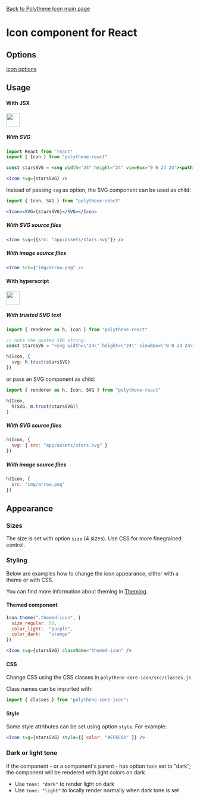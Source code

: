 [Back to Polythene Icon main page](../icon.md)

# Icon component for React


## Options

[Icon options](../icon.md)


## Usage

#### With JSX

<a href="https://jsfiddle.net/ArthurClemens/ep9pf5wp/" target="_blank"><img src="https://arthurclemens.github.io/assets/polythene/docs/try-out-green.gif" height="36" /></a>

##### With SVG

~~~jsx
import React from "react"
import { Icon } from "polythene-react"

const starsSVG = <svg width="24" height="24" viewBox="0 0 24 24"><path d="M11.99 2C6.47 2 2 6.48 2 12s4.47 10 9.99 10C17.52 22 22 17.52 22 12S17.52 2 11.99 2zm4.24 16L12 15.45 7.77 18l1.12-4.81-3.73-3.23 4.92-.42L12 5l1.92 4.53 4.92.42-3.73 3.23L16.23 18z"/></svg>

<Icon svg={starsSVG} />
~~~

Instead of passing `svg` as option, the SVG component can be used as child:

~~~jsx
import { Icon, SVG } from "polythene-react"

<Icon><SVG>{starsSVG}</SVG></Icon>
~~~

##### With SVG source files

~~~jsx
<Icon svg={{src: "app/assets/stars.svg"}} />
~~~

##### With image source files

~~~jsx
<Icon src={"img/arrow.png" />
~~~

#### With hyperscript

<a href="https://jsfiddle.net/ArthurClemens/qhh725aa/" target="_blank"><img src="https://arthurclemens.github.io/assets/polythene/docs/try-out-green.gif" height="36" /></a>

##### With trusted SVG text

~~~javascript
import { renderer as h, Icon } from "polythene-react"

// note the quoted SVG string:
const starsSVG = "<svg width=\"24\" height=\"24\" viewBox=\"0 0 24 24\"><path d=\"M11.99 2C6.47 2 2 6.48 2 12s4.47 10 9.99 10C17.52 22 22 17.52 22 12S17.52 2 11.99 2zm4.24 16L12 15.45 7.77 18l1.12-4.81-3.73-3.23 4.92-.42L12 5l1.92 4.53 4.92.42-3.73 3.23L16.23 18z\"/></svg>"

h(Icon, {
  svg: h.trust(starsSVG)
})
~~~

or pass an SVG component as child:

~~~javascript
import { renderer as h, Icon, SVG } from "polythene-react"

h(Icon,
  h(SVG, m.trust(starsSVG))
)
~~~

##### With SVG source files

~~~javascript
h(Icon, {
  svg: { src: "app/assets/stars.svg" }
})
~~~

##### With image source files

~~~javascript
h(Icon, {
  src: "img/arrow.png"
})
~~~


## Appearance

### Sizes

The size is set with option `size` (4 sizes). Use CSS for more finegrained control.

### Styling

Below are examples how to change the icon appearance, either with a theme or with CSS.

You can find more information about theming in  [Theming](../../theming.md).

#### Themed component

~~~jsx
Icon.theme(".themed-icon", {
  size_regular: 50,
  color_light:  "purple",
  color_dark:   "orange"
})

<Icon svg={starsSVG} className="themed-icon" />
~~~

#### CSS

Change CSS using the CSS classes in `polythene-core-icon/src/classes.js`

Class names can be imported with:

~~~javascript
import { classes } from "polythene-core-icon";
~~~

#### Style

Some style attributes can be set using option `style`. For example:

~~~jsx
<Icon svg={starsSVG} style={{ color: "#EF6C00" }} />
~~~

### Dark or light tone

If the component - or a component's parent - has option `tone` set to "dark", the component will be rendered with light colors on dark. 

* Use `tone: "dark"` to render light on dark
* Use `tone: "light"` to locally render normally when dark tone is set


